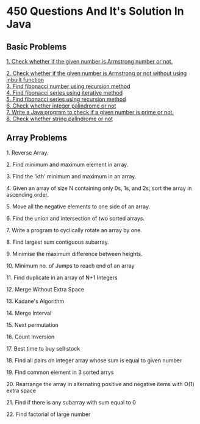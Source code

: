 # 450 Questions And It's Solution In Java

<h2>Basic Problems</h2>
<p><a href="basic/ArmstrongNumber.java">1. Check whether if the given number is Armstrong number or not.</a><p>
<a href="basic/ArmstrongNoWithoutUsingInbuiltFun.java">2. Check whether if the given number is Armstrong or not without using inbuilt function</a><br>
<a href="basic/FibonacciNumber.java">3. Find fibonacci number using recursion method</a><br>
<a href="basic/FibonacciSeriesIterative.java">4. Find fibonacci series using iterative method</a><br>
<a href="basic/FibonacciSeriesRecursion.java">5. Find fibonacci series using recursion method</a><br>
<a href="basic/IntegerPalindrome.java">6. Check whether integer palindrome or not</a><br>
<a href="basic/PrimeNumber.java">7. Write a Java program to check if a given number is prime or not.</a><br>
<a href="basic/StringPalindrome.java"> 8. Check whether string palindrome or not</a><br>

<h2>Array Problems</h2>
<p>1. Reverse Array.</p>
<p>2. Find minimum and maximum element in array.</p>
<p>3. Find the 'kth' minimum and maximum in an array.</p>
<p>4. Given an array of size N containing only 0s, 1s, and 2s; sort the array in ascending order.</p>
<p>5. Move all the negative elements to one side of an array.</p>
<p>6. Find the union and intersection of two sorted arrays.</p>
<p>7. Write a program to cyclically rotate an array by one.</p>
<p>8. Find largest sum contiguous subarray.</p>
<p>9. Minimise the maximum difference between heights.</p>
<p>10. Minimum no. of Jumps to reach end of an array</p>
<p>11. Find duplicate in an array of N+1 Integers</p>
<p>12. Merge Without Extra Space</p>
<p>13. Kadane's Algorithm</p>
<p>14. Merge Interval</p>
<p>15. Next permutation</p>
<p>16. Count Inversion</p>
<p>17. Best time to buy sell stock</p>
<p>18. Find all pairs on integer array whose sum is equal to given number</p>
<p>19. Find common element in 3 sorted arrys</p>
<p>20. Rearrange the array in alternating positive and negative items with O(1) extra space</p>
<p>21. Find if there is any subarray with sum equal to 0</p>
<p>22. Find factorial of large number</p>
